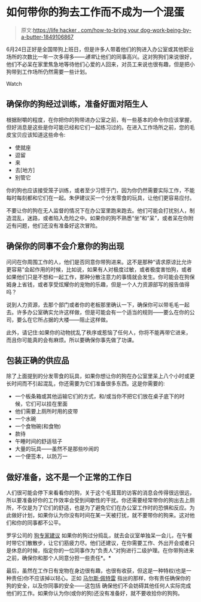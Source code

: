 # 如何带你的狗去工作而不成为一个混蛋

> 原文:[https://life hacker . com/how-to-bring your dog-work-being-by-a-butter-1849106867](https://lifehacker.com/how-to-bring-your-dog-to-work-without-being-an-asshole-1849106867)

6月24日正好是全国带狗上班日，但是许多人带着他们的狗进入办公室或其他职业场所的次数比一年一次多得多——*通常*让他们的同事高兴。这对狗狗们来说很好，他们不必呆在家里焦急地等待他们心爱的人回来，对员工来说也很有趣，但是把小狗带到工作场所仍然需要一些计划。

Watch

## 确保你的狗经过训练，准备好面对陌生人

根据耐嚼的程度，在你把你的狗带进办公室之前，有一些基本的命令你应该掌握，但好消息是这些是你可能已经和它们一起练习过的。在进入工作场所之前，您的毛皮宝贝应该知道这些命令:

*   使就座
*   逗留
*   来
*   去[地方]
*   别管它

你的狗也应该接受笼子训练，或者至少习惯于门，因为你仍然需要实际工作，不能每时每刻都和它们在一起。朱伊建议买一个分发零食的玩具，让他们更容易应付。

不要让你的狗在无人监督的情况下在办公室里跑来跑去。他们可能会打扰别人，制造混乱，迷路，或者陷入危险之中。如果你的狗不熟悉“坐”和“呆”，或者呆在你附近有问题，他们还没有准备好这次冒险。

## 确保你的同事不会介意你的狗出现

问问在你周围工作的人，他们是否同意你带狗进来。这不是那种“请求原谅比允许更容易”会起作用的时候，比如说，如果有人对极度过敏，或者极度害怕狗，或者如果他们只是不想和一起工作，那种分散注意力的事情就会发生。你可能会在狗保姆身上省钱，或者享受炫耀你的宠物的乐趣，但是一个人力资源部写的报告值得吗？

说到人力资源，去那个部门或者你的老板那里确认一下，确保你可以带毛毛一起去。许多办公室确实允许这样做，但是可能会有一个适当的规则——要么在你的公司，要么在它所占据的大楼——阻止这样做。

此外，请记住:如果你的动物扰乱了秩序或惹恼了任何人，你将不能再带它进来，而且你可能真的会有麻烦。所以要确保你事先做了功课。

## **包装正确的供应品**

除了上面提到的分发零食的玩具，如果你想让你的狗在办公室里呆上八个小时或更长时间而不引起混乱，你还需要为它们准备很多东西。这是你需要的:

*   一个板条箱或其他运输它们的方式，和/或当你不把它们放在桌子底下的时候，它们可以挂在里面
*   他们需要上厕所时用的皮带
*   一个水碗
*   一个食物碗(和食物)
*   款待
*   午睡时间的舒适毯子
*   大量的玩具——虽然不是那些吵闹的
*   一个便签本，以防万一

## **做好准备，这不是一个正常的工作日**

人们很可能会停下来看看你的狗，关于这个毛茸茸的访客的消息会传得很远很远，所以要准备好你的工作效率会受到间歇性的干扰。你还需要经常带你的狗出去上厕所，不仅是为了它们的舒适，也是为了避免它们在办公室工作时的恐惧和反应。为此做好计划，如果你认为你没有时间在某一天被打扰，就不要带你的狗来。这对他们和你的同事都不公平。

罗孚公司的 [狗专家建议](https://www.rover.com/blog/10-tips-taking-dog-work/) 如果你的狗过分捣乱，就去会议室单独呆一会儿，在午餐时带它们散散步，让它们筋疲力尽。他们还建议，在你需要工作、外出开会或者只是休息的时候，指定你的一位同事作为“负责人”对狗进行二级护理。在你带狗进来之前，确保你和那个人同意分担一些责任*。*

最后，虽然在工作日有宠物在身边很有趣，也很有收获，但这是一种特权(也是一种责任)你不应该掉以轻心。正如 [马尔斯·佩特雷](https://www.bettercitiesforpets.com/resource/8-tips-pet-to-work/) 指出的那样，你有责任确保你的狗的安全，以及你同事的安全——这包括 确保他们不会妨碍其他任何人实际完成他们的工作。如果你认为你(或你的狗)还没有准备好，就不要收拾你的狗狗。